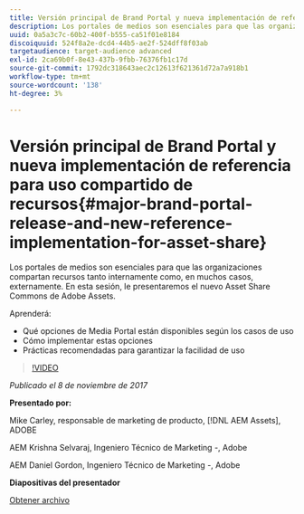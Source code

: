 ```yaml
---
title: Versión principal de Brand Portal y nueva implementación de referencia para uso compartido de recursos
description: Los portales de medios son esenciales para que las organizaciones compartan recursos tanto internamente como, en muchos casos, externamente. En esta sesión, le presentamos el nuevo Asset Share Commons de Adobe Assets.
uuid: 0a5a3c7c-60b2-400f-b555-ca51f01e8184
discoiquuid: 524f8a2e-dcd4-44b5-ae2f-524dff8f03ab
targetaudience: target-audience advanced
exl-id: 2ca69b0f-8e43-437b-9fbb-76376fb1c17d
source-git-commit: 1792dc318643aec2c12613f621361d72a7a918b1
workflow-type: tm+mt
source-wordcount: '138'
ht-degree: 3%

---
```


# Versión principal de Brand Portal y nueva implementación de referencia para uso compartido de recursos{#major-brand-portal-release-and-new-reference-implementation-for-asset-share}

Los portales de medios son esenciales para que las organizaciones compartan recursos tanto internamente como, en muchos casos, externamente. En esta sesión, le presentaremos el nuevo Asset Share Commons de Adobe Assets.

Aprenderá:

* Qué opciones de Media Portal están disponibles según los casos de uso
* Cómo implementar estas opciones
* Prácticas recomendadas para garantizar la facilidad de uso

>[!VIDEO](https://video.tv.adobe.com/v/20730/?quality=9)

*Publicado el 8 de noviembre de 2017*

**Presentado por:**

Mike Carley, responsable de marketing de producto, [!DNL AEM Assets], ADOBE

AEM Krishna Selvaraj, Ingeniero Técnico de Marketing -, Adobe

AEM Daniel Gordon, Ingeniero Técnico de Marketing -, Adobe

**Diapositivas del presentador**

[Obtener archivo](assets/gems+bp-asset+share+nov+8+17+.pdf)
<!--
[Get back to the Overview](https://helpx.adobe.com/experience-manager/kt/eseminars/gems/aem-index.html)
-->
